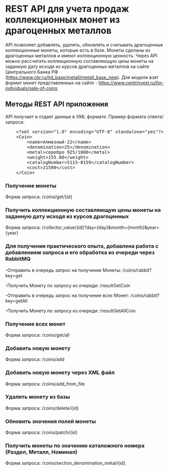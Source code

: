 # REST API для учета продаж коллекционных монет из драгоценных металлов

API позволяет добавлять, удалять, обновлять и считывать драгоценные коллекционные монеты, которые есть в базе. Монеты сделаны из драгоценных металлов и имеют коллекционную ценность. Через API можно рассчитать коллекционную составляющую цены монеты на заданную дату исходя из курсов драгоценных металлов на сайте Центрального Банка РФ (https://www.cbr.ru/hd_base/metall/metall_base_new).
Для модели взят формат монет представленных на сайте - https://www.centrinvest.ru/for-individuals/sale-of-coins

## Методы REST API приложения

API получает и отдает данные в XML формате. Пример формата ответа/запроса:

<pre>
    &lt;?xml version="1.0" encoding="UTF-8" standalone="yes"?&gt;
    &lt;Coin&gt;
        &lt;name&gt;Алмазный-22&lt;/name&gt;
        &lt;denomination&gt;25&lt;/denomination&gt;
        &lt;metal&gt;серебро 925/1000&lt;/metal&gt;
        &lt;weight&gt;155.00&lt;/weight&gt;
        &lt;catalogNumber&gt;5115-0159&lt;/catalogNumber&gt;
        &lt;cost&gt;21500&lt;/cost&gt;
    &lt;/Coin&gt;
</pre>

### Получение монеты

Форма запроса: /coins/get/{id}

### Получить коллекционную составляющую цены монеты на заданную дату исходя из курсов драгоценных

Форма запроса: /collector_value/{id}?day={day}&month={month}&year={year}

### Для получения практического опыта, добавлена работа с добавлением запроса и его обработка из очереди через RabbitMQ
  
-Отправить в очередь запрос на получение Монеты: /coins/rabbit?key=get

-Получить Монету по запросу из очереди: /resultGetCoin

-Отправить в очередь запрос на получение всех Монет: /coins/rabbit?key=getAll

-Получить Монету по запросу из очереди: /resultGetAllCoin

### Получение всех монет

Форма запроса: /coins/get/all

### Добавить новую монету

Форма запроса: /coins/add

### Добавить новую монету через XML файл

Форма запроса: /coins/add_from_file

### Удалить монету из базы

Форма запроса: /coins/delete/{id}

### Обновить значения полей монеты

Форма запроса: /coins/patch/{id}

### Получить монеты по значению каталожного номера (Раздел, Металл, Номинал)

Форма запроса: /coins/section_denomination_metal/{id}.

